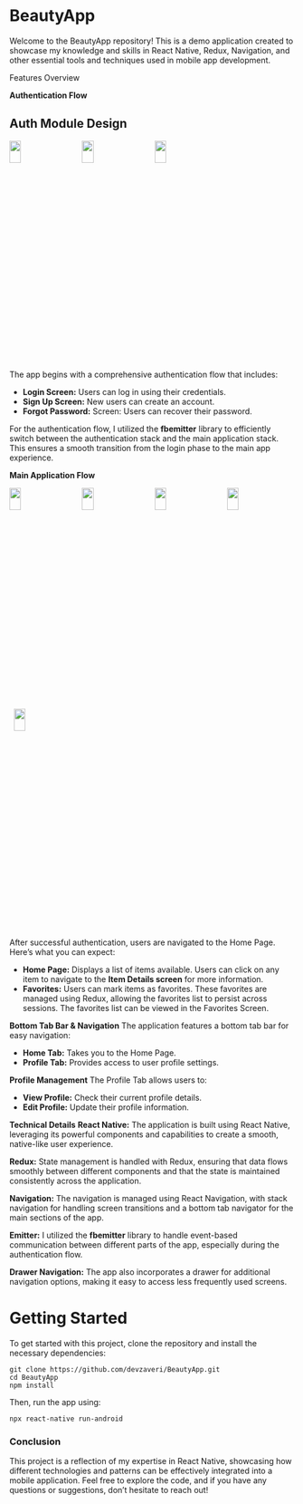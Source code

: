# BeautyApp

Welcome to the BeautyApp repository! This is a demo application created to showcase my knowledge and skills in React Native, Redux, Navigation, and other essential tools and techniques used in mobile app development.

Features Overview

<span style="font-weight:bold;">Authentication Flow</span>
<h2>Auth Module Design</h2>

<img src="https://github.com/user-attachments/assets/2c60c14e-9b25-4638-a88a-df2b461eb50d" width="20%" height="10%"/> &nbsp; &nbsp; &nbsp;
<img src="https://github.com/user-attachments/assets/5e4ad2f1-4aec-4aed-af56-01605634e05f" width="20%" height="10%"/> &nbsp; &nbsp; &nbsp;
<img src="https://github.com/user-attachments/assets/afd641f4-ca53-4662-8bb9-af4453f7e26c" width="20%" height="10%"/> &nbsp; &nbsp; &nbsp;

The app begins with a comprehensive authentication flow that includes:
- <b>Login Screen:</b> Users can log in using their credentials.
- <b>Sign Up Screen:</b> New users can create an account.
- <b>Forgot Password:</b> Screen: Users can recover their password.

For the authentication flow, I utilized the <b>fbemitter</b> library to efficiently switch between the authentication stack and the main application stack. This ensures a smooth transition from the login phase to the main app experience.

<span style="font-weight:bold;">Main Application Flow</span>

<img src="https://github.com/user-attachments/assets/c8dd3128-8b28-4859-9257-aa14d3816942" width="20%" height="10%"/> &nbsp; &nbsp; &nbsp;
<img src="https://github.com/user-attachments/assets/b30d54fc-3ead-4be2-86fb-0f8fc35399fa" width="20%" height="10%"/> &nbsp; &nbsp; &nbsp;
<img src="https://github.com/user-attachments/assets/618fcd8a-bea2-4727-a7b4-4fe164c17013" width="20%" height="10%"/> &nbsp; &nbsp; &nbsp;
<img src="https://github.com/user-attachments/assets/3d442d2d-c42f-4ff7-8a8a-ae688665bbb5" width="20%" height="10%"/> &nbsp; &nbsp; &nbsp;
<img src="https://github.com/user-attachments/assets/94ecc161-47a7-4fe5-ae94-ad5579e0bc64" width="20%" height="10%"/> &nbsp; &nbsp; &nbsp;

After successful authentication, users are navigated to the Home Page. Here’s what you can expect:
- <b>Home Page:</b> Displays a list of items available. Users can click on any item to navigate to the <b>Item Details screen</b> for more information.
- <b>Favorites:</b> Users can mark items as favorites. These favorites are managed using Redux, allowing the favorites list to persist across sessions. The favorites list can be viewed in the Favorites Screen.

<span style="font-weight:bold;">Bottom Tab Bar & Navigation</span>
The application features a bottom tab bar for easy navigation:
- <b>Home Tab:</b> Takes you to the Home Page.
- <b>Profile Tab:</b> Provides access to user profile settings.
 
<span style="font-weight:bold;">Profile Management</span>
The Profile Tab allows users to:
- <b>View Profile:</b> Check their current profile details.
- <b>Edit Profile:</b> Update their profile information.
   
<span style="font-weight:bold;">Technical Details</span>
<b>React Native:</b>
The application is built using React Native, leveraging its powerful components and capabilities to create a smooth, native-like user experience.

<b>Redux:</b>
  State management is handled with Redux, ensuring that data flows smoothly between different components and that the state is maintained consistently across the application.
      
<b>Navigation:</b>
  The navigation is managed using React Navigation, with stack navigation for handling screen transitions and a bottom tab navigator for the main sections of the app.
      
<b>Emitter:</b>
  I utilized the <b>fbemitter</b> library to handle event-based communication between different parts of the app, especially during the authentication flow.

<b>Drawer Navigation:</b>
  The app also incorporates a drawer for additional navigation options, making it easy to access less frequently used screens.

<h1>Getting Started</h1>
To get started with this project, clone the repository and install the necessary dependencies:

    git clone https://github.com/devzaveri/BeautyApp.git
    cd BeautyApp
    npm install
Then, run the app using:

    npx react-native run-android
<h3>Conclusion</h3>
This project is a reflection of my expertise in React Native, showcasing how different technologies and patterns can be effectively integrated into a mobile application. Feel free to explore the code, and if you have any questions or suggestions, don’t hesitate to reach out!
